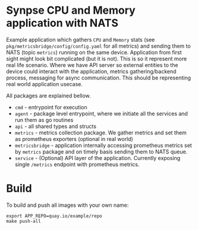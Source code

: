 # Synpse CPU and Memory application with NATS

Example application which gathers `CPU` and `Memory` stats (see `pkg/metricsbridge/config/config.yaml` for all metrics) 
and sending them to NATS (topic `metrics`) running on the same device. Application from first sight might look bit complicated (but it is not). 
This is so it represent more real life scenario. Where we have API server so external entities to the device could interact with the application,
metrics gathering/backend process, messaging for async communication. This should be representing real world application usecase.

All packages are explained bellow.

* `cmd` - entrypoint for execution
* `agent` - package level entrypoint, where we initiate all the services and run them as go routines
* `api` - all shared types and structs
* `metrics` - metrics collection package. We gather metrics and set them as prometheus exporters (optional in real world)
* `metricsbridge` - application internally accessing prometheus metrics set by `metrics` package and on timely basis sending them to NATS queue.
* `service` - (Optional) API layer of the application. Currently exposing single `/metrics` endpoint with prometheus metrics. 


# Build

To build and push all images with your own name:

```
export APP_REPO=quay.io/example/repo
make push-all
```